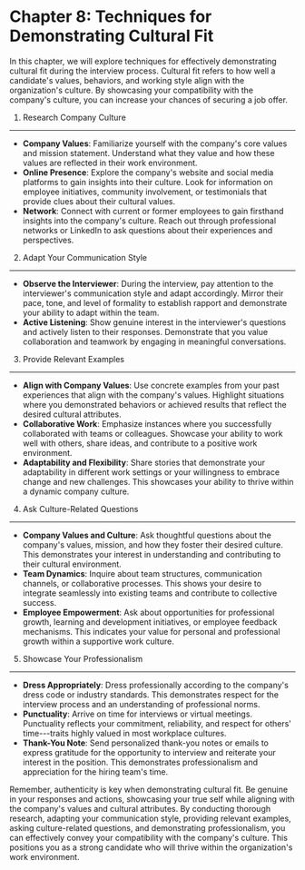 Chapter 8: Techniques for Demonstrating Cultural Fit
====================================================

In this chapter, we will explore techniques for effectively demonstrating cultural fit during the interview process. Cultural fit refers to how well a candidate's values, behaviors, and working style align with the organization's culture. By showcasing your compatibility with the company's culture, you can increase your chances of securing a job offer.

1. Research Company Culture
---------------------------

* **Company Values**: Familiarize yourself with the company's core values and mission statement. Understand what they value and how these values are reflected in their work environment.
* **Online Presence**: Explore the company's website and social media platforms to gain insights into their culture. Look for information on employee initiatives, community involvement, or testimonials that provide clues about their cultural values.
* **Network**: Connect with current or former employees to gain firsthand insights into the company's culture. Reach out through professional networks or LinkedIn to ask questions about their experiences and perspectives.

2. Adapt Your Communication Style
---------------------------------

* **Observe the Interviewer**: During the interview, pay attention to the interviewer's communication style and adapt accordingly. Mirror their pace, tone, and level of formality to establish rapport and demonstrate your ability to adapt within the team.
* **Active Listening**: Show genuine interest in the interviewer's questions and actively listen to their responses. Demonstrate that you value collaboration and teamwork by engaging in meaningful conversations.

3. Provide Relevant Examples
----------------------------

* **Align with Company Values**: Use concrete examples from your past experiences that align with the company's values. Highlight situations where you demonstrated behaviors or achieved results that reflect the desired cultural attributes.
* **Collaborative Work**: Emphasize instances where you successfully collaborated with teams or colleagues. Showcase your ability to work well with others, share ideas, and contribute to a positive work environment.
* **Adaptability and Flexibility**: Share stories that demonstrate your adaptability in different work settings or your willingness to embrace change and new challenges. This showcases your ability to thrive within a dynamic company culture.

4. Ask Culture-Related Questions
--------------------------------

* **Company Values and Culture**: Ask thoughtful questions about the company's values, mission, and how they foster their desired culture. This demonstrates your interest in understanding and contributing to their cultural environment.
* **Team Dynamics**: Inquire about team structures, communication channels, or collaborative processes. This shows your desire to integrate seamlessly into existing teams and contribute to collective success.
* **Employee Empowerment**: Ask about opportunities for professional growth, learning and development initiatives, or employee feedback mechanisms. This indicates your value for personal and professional growth within a supportive work culture.

5. Showcase Your Professionalism
--------------------------------

* **Dress Appropriately**: Dress professionally according to the company's dress code or industry standards. This demonstrates respect for the interview process and an understanding of professional norms.
* **Punctuality**: Arrive on time for interviews or virtual meetings. Punctuality reflects your commitment, reliability, and respect for others' time---traits highly valued in most workplace cultures.
* **Thank-You Note**: Send personalized thank-you notes or emails to express gratitude for the opportunity to interview and reiterate your interest in the position. This demonstrates professionalism and appreciation for the hiring team's time.

Remember, authenticity is key when demonstrating cultural fit. Be genuine in your responses and actions, showcasing your true self while aligning with the company's values and cultural attributes. By conducting thorough research, adapting your communication style, providing relevant examples, asking culture-related questions, and demonstrating professionalism, you can effectively convey your compatibility with the company's culture. This positions you as a strong candidate who will thrive within the organization's work environment.
